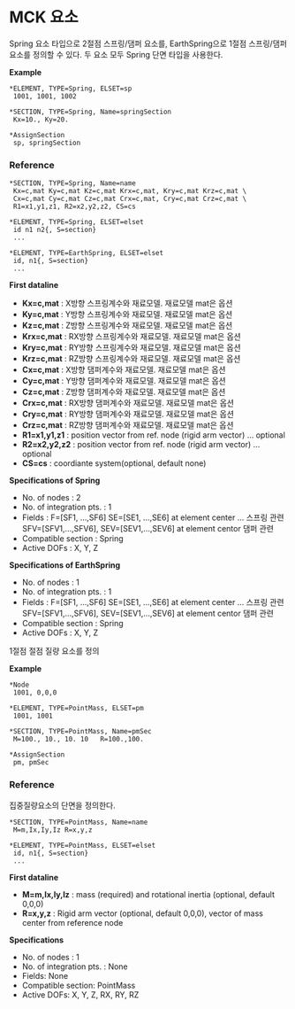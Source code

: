 # MCK 요소

Spring 요소 타입으로 2절점 스프링/댐퍼 요소를, EarthSpring으로 1절점 스프링/댐퍼 요소를 정의할 수 있다. 두 요소 모두 Spring 단면 타입을 사용한다.

__Example__
```
*ELEMENT, TYPE=Spring, ELSET=sp
 1001, 1001, 1002

*SECTION, TYPE=Spring, Name=springSection
 Kx=10., Ky=20.

*AssignSection
 sp, springSection
```

### Reference
```
*SECTION, TYPE=Spring, Name=name
 Kx=c,mat Ky=c,mat Kz=c,mat Krx=c,mat, Kry=c,mat Krz=c,mat \
 Cx=c,mat Cy=c,mat Cz=c,mat Crx=c,mat, Cry=c,mat Crz=c,mat \
 R1=x1,y1,z1, R2=x2,y2,z2, CS=cs  

*ELEMENT, TYPE=Spring, ELSET=elset
 id n1 n2{, S=section}
 ...

*ELEMENT, TYPE=EarthSpring, ELSET=elset
 id, n1{, S=section}
 ...
```

__First dataline__

- __Kx=c,mat__ : X방향 스프링계수와 재료모델. 재료모델 mat은 옵션
- __Ky=c,mat__ : Y방향 스프링계수와 재료모델. 재료모델 mat은 옵션
- __Kz=c,mat__ : Z방향 스프링계수와 재료모델. 재료모델 mat은 옵션
- __Krx=c,mat__ : RX방향 스프링계수와 재료모델. 재료모델 mat은 옵션
- __Kry=c,mat__ : RY방향 스프링계수와 재료모델. 재료모델 mat은 옵션
- __Krz=c,mat__ : RZ방향 스프링계수와 재료모델. 재료모델 mat은 옵션
- __Cx=c,mat__ : X방향 댐퍼계수와 재료모델. 재료모델 mat은 옵션
- __Cy=c,mat__ : Y방향 댐퍼계수와 재료모델. 재료모델 mat은 옵션
- __Cz=c,mat__ : Z방향 댐퍼계수와 재료모델. 재료모델 mat은 옵션
- __Crx=c,mat__ : RX방향 댐퍼계수와 재료모델. 재료모델 mat은 옵션
- __Cry=c,mat__ : RY방향 댐퍼계수와 재료모델. 재료모델 mat은 옵션
- __Crz=c,mat__ : RZ방향 댐퍼계수와 재료모델. 재료모델 mat은 옵션
- __R1=x1,y1,z1__ : position vector from ref. node (rigid arm vector) ... optional
- __R2=x2,y2,z2__ : position vector from ref. node (rigid arm vector) ... optional
- __CS=cs__ : coordiante system(optional, default none)

__Specifications of Spring__

- No. of nodes : 2
- No. of integration pts. : 1
- Fields : F=[SF1, ...,SF6] SE=[SE1, ...,SE6] at element center ... 스프링 관련
           SFV=[SFV1,...,SFV6], SEV=[SEV1,...,SEV6] at element centor   댐퍼 관련
- Compatible section : Spring
- Active DOFs : X, Y, Z

__Specifications of EarthSpring__

- No. of nodes : 1
- No. of integration pts. : 1
- Fields : F=[SF1, ...,SF6] SE=[SE1, ...,SE6] at element center ... 스프링 관련
           SFV=[SFV1,...,SFV6], SEV=[SEV1,...,SEV6] at element centor   댐퍼 관련
- Compatible section : Spring
- Active DOFs : X, Y, Z

1절점 절점 질량 요소를 정의

__Example__
```
*Node
 1001, 0,0,0
 
*ELEMENT, TYPE=PointMass, ELSET=pm
 1001, 1001

*SECTION, TYPE=PointMass, Name=pmSec
 M=100., 10., 10. 10   R=100.,100.

*AssignSection
 pm, pmSec
```

### Reference
집중질량요소의 단면을 정의한다. 
```
*SECTION, TYPE=PointMass, Name=name
 M=m,Ix,Iy,Iz R=x,y,z

*ELEMENT, TYPE=PointMass, ELSET=elset
 id, n1{, S=section}
 ...
```

__First dataline__

- __M=m,Ix,Iy,Iz__ : mass (required) and rotational inertia (optional, default 0,0,0)
- __R=x,y,z__ : Rigid arm vector (optional, default 0,0,0), vector of mass center from reference node

__Specifications__

- No. of nodes : 1
- No. of integration pts. : None
- Fields: None
- Compatible section: PointMass
- Active DOFs: X, Y, Z, RX, RY, RZ